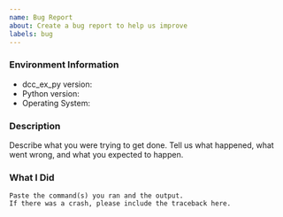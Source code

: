 ```yaml
---
name: Bug Report
about: Create a bug report to help us improve
labels: bug
---
```


<!-- Please search existing issues to avoid creating duplicates. -->

### Environment Information

-   dcc_ex_py version:
-   Python version:
-   Operating System:

### Description

Describe what you were trying to get done.
Tell us what happened, what went wrong, and what you expected to happen.

### What I Did

```
Paste the command(s) you ran and the output.
If there was a crash, please include the traceback here.
```
